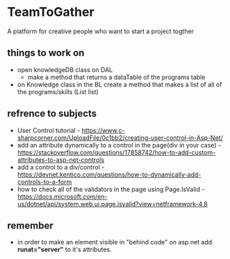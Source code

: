 # TeamToGather
A platform for creative people who want to start a project togther







things to work on
-------------------------------
- open knowledgeDB class on DAL
  - make a method that returns a dataTable of the programs table
- on Knowledge class in the BL create a method that makes a list of all of the programs/skills (List<Knowledge> list)

refrence to subjects
---------------------
- User Control tutorial - https://www.c-sharpcorner.com/UploadFile/0c1bb2/creating-user-control-in-Asp-Net/
- add an attribute dynamically to a control in the page(div in your case) - https://stackoverflow.com/questions/17858742/how-to-add-custom-attributes-to-asp-net-controls
- add a control to a div/control - https://devnet.kentico.com/questions/how-to-dynamically-add-controls-to-a-form
- how to check all of the validators in the page using Page.IsValid - https://docs.microsoft.com/en-us/dotnet/api/system.web.ui.page.isvalid?view=netframework-4.8

remember
--------
- in order to make an element visible in "behind code" on asp.net add **runat="server"** to it's attributes.
